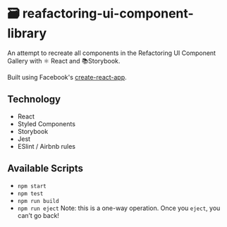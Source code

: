 # 🗃 reafactoring-ui-component-library
An attempt to recreate all components in the Refactoring UI Component Gallery with ⚛️ React and 📚Storybook.

Built using Facebook's [create-react-app](https://github.com/facebook/create-react-app).

## Technology
- React
- Styled Components
- Storybook
- Jest
- ESlint / Airbnb rules

## Available Scripts

*  `npm start`
* `npm test`
* `npm run build`
* `npm run eject` Note: this is a one-way operation. Once you `eject`, you can’t go back!
